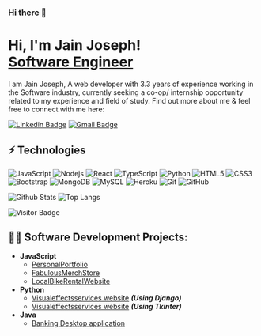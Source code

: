 ### Hi there 👋
<h1>Hi, I'm Jain Joseph! <br/><a href="https://github.com/Jain-Joseph1996">Software Engineer</a></h1>



I am Jain Joseph, A web developer with 3.3 years of experience working in the Software industry, currently seeking 
a co-op/ internship opportunity related to my experience and field of study.
Find out more about me & feel free to connect with me here:

[![Linkedin Badge](https://img.shields.io/badge/-ludehsar-blue?style=flat-square&logo=Linkedin&logoColor=white&link=https://www.linkedin.com/in/jain-joseph-36b22114b/)](https://www.linkedin.com/in/jain-joseph-36b22114b/)
[![Gmail Badge](https://img.shields.io/badge/-mdraanik12@gmail.com-c14438?style=flat-square&logo=Gmail&logoColor=white&link=mailto:mdraanik12@gmail.com)](mailto:jainjosephmuttar@gmail.com@gmail.com)

## ⚡ Technologies

![JavaScript](https://img.shields.io/badge/-JavaScript-black?style=flat-square&logo=javascript)
![Nodejs](https://img.shields.io/badge/-Nodejs-black?style=flat-square&logo=Node.js)
![React](https://img.shields.io/badge/-React-black?style=flat-square&logo=react)
![TypeScript](https://img.shields.io/badge/-TypeScript-007ACC?style=flat-square&logo=typescript)
![Python](https://img.shields.io/badge/-Python-black?style=flat-square&logo=Python)
![HTML5](https://img.shields.io/badge/-HTML5-E34F26?style=flat-square&logo=html5&logoColor=white)
![CSS3](https://img.shields.io/badge/-CSS3-1572B6?style=flat-square&logo=css3)
![Bootstrap](https://img.shields.io/badge/-Bootstrap-563D7C?style=flat-square&logo=bootstrap)
![MongoDB](https://img.shields.io/badge/-MongoDB-black?style=flat-square&logo=mongodb)
![MySQL](https://img.shields.io/badge/-MySQL-black?style=flat-square&logo=mysql)
![Heroku](https://img.shields.io/badge/-Heroku-430098?style=flat-square&logo=heroku)
![Git](https://img.shields.io/badge/-Git-black?style=flat-square&logo=git)
![GitHub](https://img.shields.io/badge/-GitHub-181717?style=flat-square&logo=github)


![Github Stats](https://github-readme-stats.vercel.app/api?username=Jain-Joseph1996&count_private=true&show_icons=true&include_all_commits=true)
![Top Langs](https://github-readme-stats.vercel.app/api/top-langs/?username=Jain-Joseph1996&hide=TeX&layout=compact)

![Visitor Badge](https://visitor-badge.laobi.icu/badge?page_id=Jain-Joseph1996.Jain-Joseph1996)


<h2>👨‍💻 Software Development Projects:</h2>

- <b>JavaScript</b>
  - [PersonalPortfolio](https://github.com/Jain-Joseph1996/PersonalPortfolio)
  - [FabulousMerchStore](https://github.com/Jain-Joseph1996/FabulousMerchStore)
  - [LocalBikeRentalWebsite](https://github.com/Jain-Joseph1996/LocalBikeRentalWebsite)
- <b>Python</b>
  - [Visualeffectsservices website](https://github.com/Jain-Joseph1996/Visualeffectsservices-using-Django) <b><i>(Using Django)</b></i>
  - [Visualeffectsservices website](https://github.com/Jain-Joseph1996/VisualEffectsServices-using-Tkinter) <b><i>(Using Tkinter)</b></i>
- <b>Java</b>
  - [Banking Desktop application](https://github.com/Jain-Joseph1996/Banking-desktop-application-Java)
